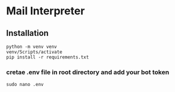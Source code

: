 # Mail Interpreter
## Installation
``` 
python -m venv venv
venv/Scripts/activate
pip install -r requirements.txt
```
### cretae .env file in root directory and add your bot token
```
sudo nano .env
```
